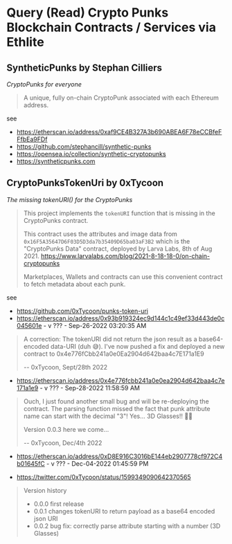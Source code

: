 #  Query (Read) Crypto Punks Blockchain Contracts / Services via Ethlite


## SyntheticPunks by Stephan Cilliers

_CryptoPunks for everyone_

> A unique, fully on-chain CryptoPunk associated with each Ethereum address.

see
- <https://etherscan.io/address/0xaf9CE4B327A3b690ABEA6F78eCCBfeFFfbEa9FDf>
- <https://github.com/stephancill/synthetic-punks>
- <https://opensea.io/collection/synthetic-cryptopunks>
- <https://syntheticpunks.com>




## CryptoPunksTokenUri by 0xTycoon

_The missing tokenURI() for the CryptoPunks_

> This project implements the `tokenURI` function that is missing in the CryptoPunks
contract.
>
> This contract uses the attributes and image data from
`0x16F5A35647D6F03D5D3da7b35409D65ba03aF3B2`
which is the "CryptoPunks Data" contract, deployed by Larva Labs, 8th of Aug 2021.
https://www.larvalabs.com/blog/2021-8-18-18-0/on-chain-cryptopunks
>
> Marketplaces, Wallets and contracts can use this convenient contract to fetch metadata about each punk.


see
- <https://github.com/0xTycoon/punks-token-uri>
- <https://etherscan.io/address/0x93b919324ec9d144c1c49ef33d443de0c045601e> - v ??? - Sep-26-2022 03:20:35 AM

>  A correction: The tokenURI did not return the json result as a base64-encoded data-URI (duh 😅). I've now pushed a fix and deployed a new contract to 0x4e776fCbb241a0e0Ea2904d642baa4c7E171a1E9
>
>  -- 0xTycoon, Sept/28th 2022

- <https://etherscan.io/address/0x4e776fcbb241a0e0ea2904d642baa4c7e171a1e9> - v ??? - Sep-28-2022 11:58:59 AM

> Ouch, I just found another small bug and will be re-deploying the contract. The parsing function missed the fact that punk attribute name can start with the decimal "3"! Yes... 3D Glasses!! 🤦‍♂️
>
> Version 0.0.3 here we come...
>
> -- 0xTycoon, Dec/4th 2022

- <https://etherscan.io/address/0xD8E916C3016bE144eb2907778cf972C4b01645fC> - v ??? - Dec-04-2022 01:45:59 PM

- <https://twitter.com/0xTycoon/status/1599349090642370565>


>  Version history
>
> - 0.0.0 first release
> - 0.0.1 changes tokenURI to return payload as a base64 encoded json URI
> - 0.0.2 bug fix: correctly parse attribute starting with a number (3D Glasses)


